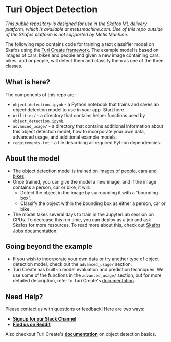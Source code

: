 # Turi Object Detection

_This public repository is designed for use in the Skafos ML delivery platform, which is available at metismachine.com. Use of this repo outside of the Skafos platform is not supported by Metis Machine._

The following repo contains code for training a text classifier model on Skafos using the [Turi Create framework](https://apple.github.io/turicreate/docs/userguide/object_detection/). The example model is based on images of cars, bikes and people and given a new image containing cars, bikes, and or people, will detect them and classify them as one of the three classes.

## What is here?
The components of this repo are:

-  `object_detection.ipynb` - a Python notebook that trains and saves an object detection model to use in your app. Start here.
-  `utilities/` - a directory that contains helper functions used by `object_detection.ipynb`.
-  `advanced_usage/` - a directory that contains additional information about this object detection model, how to incorporate your own data, advanced usage, and additional example models.
-  `requirements.txt` - a file describing all required Python dependencies.

## About the model
-  The object detection model is trained on [images of people, cars and bikes](https://lear.inrialpes.fr/people/marszalek/data/ig02/).
-  Once trained, you can give the model a new image, and if the image contains a person, car or bike, it will:
    -  Detect the object in the image by surrounding it with a "bounding box".
    -  Classify the object within the bounding box as either a person, car or bike. 
-  The model takes several days to train in the JupyterLab session on CPUs. To decrease this run time, you can deploy as a job and ask Skafos for more resources. To read more about this, check out [Skafos Jobs documentation](https://docs.metismachine.io/docs/jobs-1).

## Going beyond the example
- If you wish to incorporate your own data or try another type of object detection model, check out the `advanced_usage/` section.
- Turi Create has built-in model evaluation and prediction techniques. We use some of the functions  in the `advanced_usage/` section, but for more detailed description, refer to Turi Create's [documentation](https://apple.github.io/turicreate/docs/api/turicreate.toolkits.evaluation.html).


## Need Help?
Please contact us with questions or feedback! Here are two ways:


-  [**Signup for our Slack Channel**](https://skafosai.slack.com)
-  [**Find us on Reddit**](https://reddit.com/r/skafos) 

Also checkout Turi Create's [**documentation**](https://apple.github.io/turicreate/docs/userguide/object_detection) on object detection basics.


